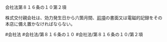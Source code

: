 会社法第８１６条の１０第２項

株式交付親会社は、効力発生日から六箇月間、[前項](会社法＿＿＿＿第８１６条の１０第１項)の書面又は電磁的記録をその本店に備え置かなければならない。

#会社法
#会社法/第８１６条の１０
#会社法/第８１６条の１０/第２項
